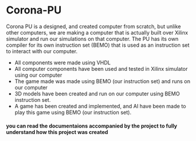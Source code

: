 # Corona-PU
Corona PU is a designed, and created computer from scratch, but unlike other computers, we are making a computer that is actually built over Xilinx simulator and run our simulations on that computer. The PU has its own compiler for its own instruction set (BEMO) that is used as an instruction set to interact with our computer.
* All components were made using VHDL
* All computer components have been used and tested in Xilinx simulator using our computer
* The game made was made using BEMO (our instruction set) and runs on our computer
* 3D models have been created and run on our computer using BEMO instruction set.
* A game has been created and implemented, and AI have been made to play this game using BEMO (our instruction set).
#### you can read the documentaions accompanied by the project to fully understand how this project was created
